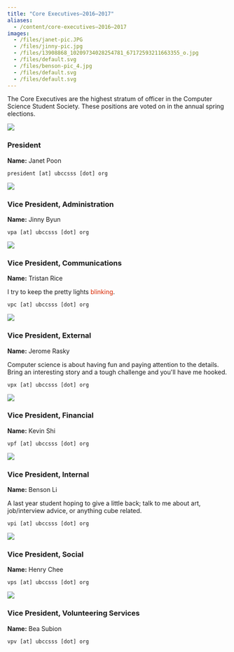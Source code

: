 ```yaml
---
title: "Core Executives—2016–2017"
aliases:
  - /content/core-executives—2016–2017
images:
  - /files/janet-pic.JPG
  - /files/jinny-pic.jpg
  - /files/13908868_10209734028254781_67172593211663355_o.jpg
  - /files/default.svg
  - /files/benson-pic_4.jpg
  - /files/default.svg
  - /files/default.svg
---
```


<style>
.blog-post img {
  height: 200px;
  margin-right:10px;
  margin-bottom:10px;
}
.blink_me {
  animation: blinker 1s linear infinite;
  color: #f00;
}
@keyframes blinker {
  33% { color: #0f0; }
  66% { color: #00f; }
}
</style>

The Core Executives are the highest stratum of officer in the Computer Science Student Society. These positions are voted on in the annual spring elections.

![](/files/janet-pic.JPG)

### President

**Name:** Janet Poon

`president [at] ubccsss [dot] org`

![](/files/jinny-pic.jpg)

### Vice President, Administration

**Name:** Jinny Byun

`vpa [at] ubccsss [dot] org`

![](https://avatars1.githubusercontent.com/u/909104?v=3&s=360)

### Vice President, Communications

**Name:** Tristan Rice

I try to keep the pretty lights <span class="blink_me">blinking</span>.

`vpc [at] ubccsss [dot] org`

![](/files/13908868_10209734028254781_67172593211663355_o.jpg)

### Vice President, External

**Name:** Jerome Rasky

Computer science is about having fun and paying attention to the details. Bring an interesting story and a tough challenge and you'll have me hooked.

`vpx [at] ubccsss [dot] org`

![](/files/default.svg)

### Vice President, Financial

**Name:** Kevin Shi

`vpf [at] ubccsss [dot] org`

![](/files/benson-pic_4.jpg)

### Vice President, Internal

**Name:** Benson Li

A last year student hoping to give a little back; talk to me about art, job/interview advice, or anything cube related.

`vpi [at] ubccsss [dot] org`

![](/files/default.svg)

### Vice President, Social

**Name:** Henry Chee

`vps [at] ubccsss [dot] org`

![](/files/default.svg)

### Vice President, Volunteering Services

**Name:** Bea Subion

`vpv [at] ubccsss [dot] org`
